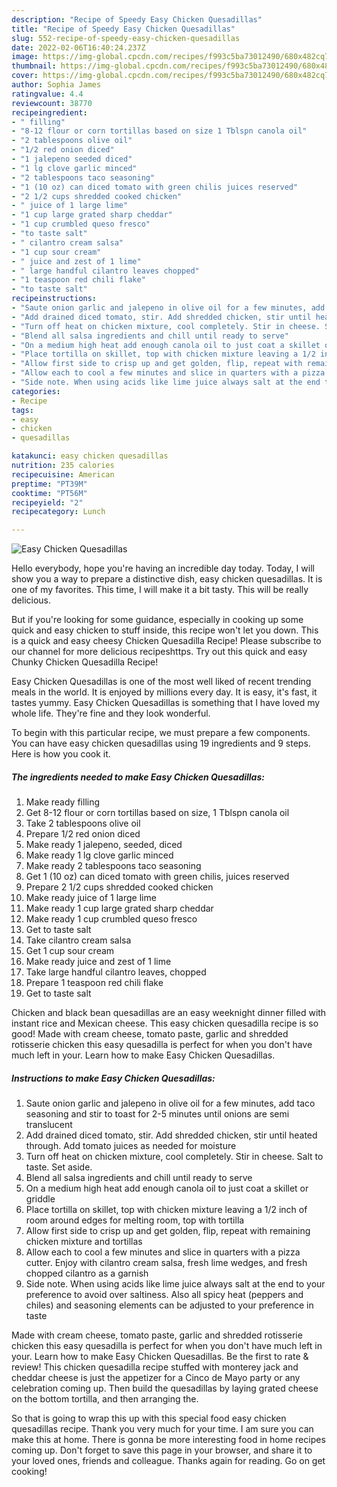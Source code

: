 ```yaml
---
description: "Recipe of Speedy Easy Chicken Quesadillas"
title: "Recipe of Speedy Easy Chicken Quesadillas"
slug: 552-recipe-of-speedy-easy-chicken-quesadillas
date: 2022-02-06T16:40:24.237Z
image: https://img-global.cpcdn.com/recipes/f993c5ba73012490/680x482cq70/easy-chicken-quesadillas-recipe-main-photo.jpg
thumbnail: https://img-global.cpcdn.com/recipes/f993c5ba73012490/680x482cq70/easy-chicken-quesadillas-recipe-main-photo.jpg
cover: https://img-global.cpcdn.com/recipes/f993c5ba73012490/680x482cq70/easy-chicken-quesadillas-recipe-main-photo.jpg
author: Sophia James
ratingvalue: 4.4
reviewcount: 38770
recipeingredient:
- " filling"
- "8-12 flour or corn tortillas based on size 1 Tblspn canola oil"
- "2 tablespoons olive oil"
- "1/2 red onion diced"
- "1 jalepeno seeded diced"
- "1 lg clove garlic minced"
- "2 tablespoons taco seasoning"
- "1 (10 oz) can diced tomato with green chilis juices reserved"
- "2 1/2 cups shredded cooked chicken"
- " juice of 1 large lime"
- "1 cup large grated sharp cheddar"
- "1 cup crumbled queso fresco"
- "to taste salt"
- " cilantro cream salsa"
- "1 cup sour cream"
- " juice and zest of 1 lime"
- " large handful cilantro leaves chopped"
- "1 teaspoon red chili flake"
- "to taste salt"
recipeinstructions:
- "Saute onion garlic and jalepeno in olive oil for a few minutes, add taco seasoning and stir to toast for 2-5 minutes until onions are semi translucent"
- "Add drained diced tomato, stir. Add shredded chicken, stir until heated through. Add tomato juices as needed for moisture"
- "Turn off heat on chicken mixture, cool completely. Stir in cheese. Salt to taste. Set aside."
- "Blend all salsa ingredients and chill until ready to serve"
- "On a medium high heat add enough canola oil to just coat a skillet or griddle"
- "Place tortilla on skillet, top with chicken mixture leaving a 1/2 inch of room around edges for melting room, top with tortilla"
- "Allow first side to crisp up and get golden, flip, repeat with remaining chicken mixture and tortillas"
- "Allow each to cool a few minutes and slice in quarters with a pizza cutter. Enjoy with cilantro cream salsa, fresh lime wedges, and fresh chopped cilantro as a garnish"
- "Side note. When using acids like lime juice always salt at the end to your preference to avoid over saltiness. Also all spicy heat (peppers and chiles) and seasoning elements can be adjusted to your preference in taste"
categories:
- Recipe
tags:
- easy
- chicken
- quesadillas

katakunci: easy chicken quesadillas 
nutrition: 235 calories
recipecuisine: American
preptime: "PT39M"
cooktime: "PT56M"
recipeyield: "2"
recipecategory: Lunch

---
```



![Easy Chicken Quesadillas](https://img-global.cpcdn.com/recipes/f993c5ba73012490/680x482cq70/easy-chicken-quesadillas-recipe-main-photo.jpg)

Hello everybody, hope you're having an incredible day today. Today, I will show you a way to prepare a distinctive dish, easy chicken quesadillas. It is one of my favorites. This time, I will make it a bit tasty. This will be really delicious.

But if you&#39;re looking for some guidance, especially in cooking up some quick and easy chicken to stuff inside, this recipe won&#39;t let you down. This is a quick and easy cheesy Chicken Quesadilla Recipe! Please subscribe to our channel for more delicious recipeshttps. Try out this quick and easy Chunky Chicken Quesadilla Recipe!

Easy Chicken Quesadillas is one of the most well liked of recent trending meals in the world. It is enjoyed by millions every day. It is easy, it's fast, it tastes yummy. Easy Chicken Quesadillas is something that I have loved my whole life. They're fine and they look wonderful.


To begin with this particular recipe, we must prepare a few components. You can have easy chicken quesadillas using 19 ingredients and 9 steps. Here is how you cook it.

<!--inarticleads1-->

##### The ingredients needed to make Easy Chicken Quesadillas:

1. Make ready  filling
1. Get 8-12 flour or corn tortillas based on size, 1 Tblspn canola oil
1. Take 2 tablespoons olive oil
1. Prepare 1/2 red onion diced
1. Make ready 1 jalepeno, seeded, diced
1. Make ready 1 lg clove garlic minced
1. Make ready 2 tablespoons taco seasoning
1. Get 1 (10 oz) can diced tomato with green chilis, juices reserved
1. Prepare 2 1/2 cups shredded cooked chicken
1. Make ready  juice of 1 large lime
1. Make ready 1 cup large grated sharp cheddar
1. Make ready 1 cup crumbled queso fresco
1. Get to taste salt
1. Take  cilantro cream salsa
1. Get 1 cup sour cream
1. Make ready  juice and zest of 1 lime
1. Take  large handful cilantro leaves, chopped
1. Prepare 1 teaspoon red chili flake
1. Get to taste salt


Chicken and black bean quesadillas are an easy weeknight dinner filled with instant rice and Mexican cheese. This easy chicken quesadilla recipe is so good! Made with cream cheese, tomato paste, garlic and shredded rotisserie chicken this easy quesadilla is perfect for when you don&#39;t have much left in your. Learn how to make Easy Chicken Quesadillas. 

<!--inarticleads2-->

##### Instructions to make Easy Chicken Quesadillas:

1. Saute onion garlic and jalepeno in olive oil for a few minutes, add taco seasoning and stir to toast for 2-5 minutes until onions are semi translucent
1. Add drained diced tomato, stir. Add shredded chicken, stir until heated through. Add tomato juices as needed for moisture
1. Turn off heat on chicken mixture, cool completely. Stir in cheese. Salt to taste. Set aside.
1. Blend all salsa ingredients and chill until ready to serve
1. On a medium high heat add enough canola oil to just coat a skillet or griddle
1. Place tortilla on skillet, top with chicken mixture leaving a 1/2 inch of room around edges for melting room, top with tortilla
1. Allow first side to crisp up and get golden, flip, repeat with remaining chicken mixture and tortillas
1. Allow each to cool a few minutes and slice in quarters with a pizza cutter. Enjoy with cilantro cream salsa, fresh lime wedges, and fresh chopped cilantro as a garnish
1. Side note. When using acids like lime juice always salt at the end to your preference to avoid over saltiness. Also all spicy heat (peppers and chiles) and seasoning elements can be adjusted to your preference in taste


Made with cream cheese, tomato paste, garlic and shredded rotisserie chicken this easy quesadilla is perfect for when you don&#39;t have much left in your. Learn how to make Easy Chicken Quesadillas. Be the first to rate &amp; review! This chicken quesadilla recipe stuffed with monterey jack and cheddar cheese is just the appetizer for a Cinco de Mayo party or any celebration coming up. Then build the quesadillas by laying grated cheese on the bottom tortilla, and then arranging the. 

So that is going to wrap this up with this special food easy chicken quesadillas recipe. Thank you very much for your time. I am sure you can make this at home. There is gonna be more interesting food in home recipes coming up. Don't forget to save this page in your browser, and share it to your loved ones, friends and colleague. Thanks again for reading. Go on get cooking!
